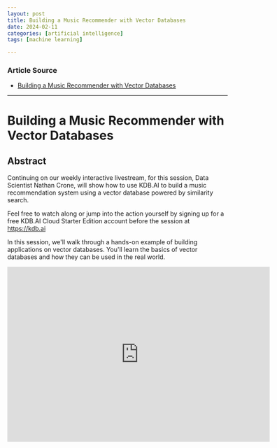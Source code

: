 ```yaml
---
layout: post
title: Building a Music Recommender with Vector Databases
date: 2024-02-11
categories: [artificial intelligence]
tags: [machine learning]

---
```


### Article Source


* [Building a Music Recommender with Vector Databases](https://www.youtube.com/watch?v=LMOySfhqE0M&list=PLypX5sYuDqvpAhpIANTTUf5HrZkuWD1vm&index=12)

---

# Building a Music Recommender with Vector Databases


## Abstract

Continuing on our weekly interactive livestream, for this session, Data Scientist Nathan Crone, will show how to use KDB.AI to build a music recommendation system using a vector database powered by similarity search.

Feel free to watch along or jump into the action yourself by signing up for a free KDB.AI Cloud Starter Edition account before the session at https://kdb.ai

In this session, we'll walk through a hands-on example of building applications on vector databases. You'll learn the basics of vector databases and how they can be used in the real world.

<iframe width="600" height="400" src="https://www.youtube.com/embed/LMOySfhqE0M?si=lBzY08AQI-KSqexf" title="YouTube video player" frameborder="0" allow="accelerometer; autoplay; clipboard-write; encrypted-media; gyroscope; picture-in-picture; web-share" allowfullscreen></iframe>